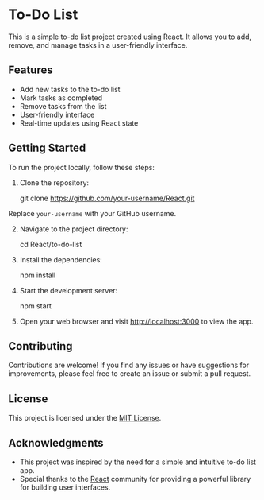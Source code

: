 # To-Do List

This is a simple to-do list project created using React. It allows you to add, remove, and manage tasks in a user-friendly interface.

## Features

- Add new tasks to the to-do list
- Mark tasks as completed
- Remove tasks from the list
- User-friendly interface
- Real-time updates using React state

## Getting Started

To run the project locally, follow these steps:

1. Clone the repository:
   
   git clone https://github.com/your-username/React.git

Replace `your-username` with your GitHub username.

2. Navigate to the project directory:

   cd React/to-do-list


3. Install the dependencies:

    npm install


4. Start the development server:

    npm start


5. Open your web browser and visit [http://localhost:3000](http://localhost:3000) to view the app.

## Contributing

Contributions are welcome! If you find any issues or have suggestions for improvements, please feel free to create an issue or submit a pull request.

## License

This project is licensed under the [MIT License](LICENSE).

## Acknowledgments

- This project was inspired by the need for a simple and intuitive to-do list app.
- Special thanks to the [React](https://reactjs.org/) community for providing a powerful library for building user interfaces.
